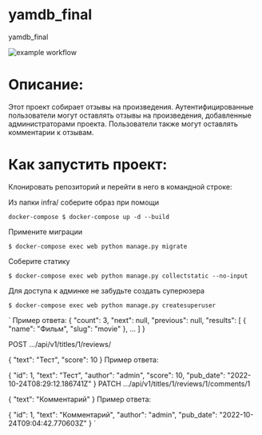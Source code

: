 # yamdb_final
yamdb_final

![example workflow](https://github.com/korshikovvital/yamdb_final/actions/workflows/yamdb_workflow.yml/badge.svg)

# Описание:
Этот проект собирает отзывы на произведения. Аутентифицированные пользователи могут оставлять отзывы на произведения, добавленные администраторами проекта. Пользователи также могут оставлять комментарии к отзывам.


# Как запустить проект:
Клонировать репозиторий и перейти в него в командной строке:

Из папки infra/ соберите образ при помощи

`docker-compose $ docker-compose up -d --build`

Примените миграции 

`$ docker-compose exec web python manage.py migrate`

Соберите статику

`$ docker-compose exec web python manage.py collectstatic --no-input`

Для доступа к админке не забудьте создать суперюзера

`$ docker-compose exec web python manage.py createsuperuser`

`
Пример ответа:
{
    "count": 3,
    "next": null,
    "previous": null,
    "results": [
        {
            "name": "Фильм",
            "slug": "movie"
        },
        ...
    ]
}

POST .../api/v1/titles/1/reviews/

{
    "text": "Тест",
    "score": 10
}
Пример ответа:

{
    "id": 1,
    "text": "Тест",
    "author": "admin",
    "score": 10,
    "pub_date": "2022-10-24T08:29:12.186741Z"
}
PATCH .../api/v1/titles/1/reviews/1/comments/1

{
    "text": "Комментарий"
}
Пример ответа:

{
    "id": 1,
    "text": "Комментарий",
    "author": "admin",
    "pub_date": "2022-10-24T09:04:42.770603Z"
}
`
